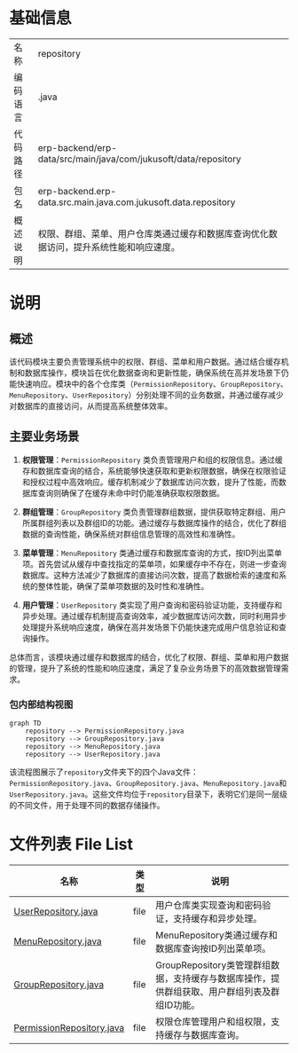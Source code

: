 # 基础信息

|      |      |
|------|------|
| 名称 | repository |
| 编码语言 | .java |
| 代码路径 | erp-backend/erp-data/src/main/java/com/jukusoft/data/repository |
| 包名 | erp-backend.erp-data.src.main.java.com.jukusoft.data.repository |
| 概述说明 | 权限、群组、菜单、用户仓库类通过缓存和数据库查询优化数据访问，提升系统性能和响应速度。 |

# 说明

## 概述

该代码模块主要负责管理系统中的权限、群组、菜单和用户数据。通过结合缓存机制和数据库操作，模块旨在优化数据查询和更新性能，确保系统在高并发场景下仍能快速响应。模块中的各个仓库类（`PermissionRepository`、`GroupRepository`、`MenuRepository`、`UserRepository`）分别处理不同的业务数据，并通过缓存减少对数据库的直接访问，从而提高系统整体效率。

## 主要业务场景

1. **权限管理**：`PermissionRepository` 类负责管理用户和组的权限信息。通过缓存和数据库查询的结合，系统能够快速获取和更新权限数据，确保在权限验证和授权过程中高效响应。缓存机制减少了数据库访问次数，提升了性能，而数据库查询则确保了在缓存未命中时仍能准确获取权限数据。

2. **群组管理**：`GroupRepository` 类负责管理群组数据，提供获取特定群组、用户所属群组列表以及群组ID的功能。通过缓存与数据库操作的结合，优化了群组数据的查询性能，确保系统对群组信息管理的高效性和准确性。

3. **菜单管理**：`MenuRepository` 类通过缓存和数据库查询的方式，按ID列出菜单项。首先尝试从缓存中查找指定的菜单项，如果缓存中不存在，则进一步查询数据库。这种方法减少了数据库的直接访问次数，提高了数据检索的速度和系统的整体性能，确保了菜单项数据的及时性和准确性。

4. **用户管理**：`UserRepository` 类实现了用户查询和密码验证功能，支持缓存和异步处理。通过缓存机制提高查询效率，减少数据库访问次数，同时利用异步处理提升系统响应速度，确保在高并发场景下仍能快速完成用户信息验证和查询操作。

总体而言，该模块通过缓存和数据库的结合，优化了权限、群组、菜单和用户数据的管理，提升了系统的性能和响应速度，满足了复杂业务场景下的高效数据管理需求。


### 包内部结构视图

```mermaid
graph TD
    repository --> PermissionRepository.java
    repository --> GroupRepository.java
    repository --> MenuRepository.java
    repository --> UserRepository.java
```

该流程图展示了`repository`文件夹下的四个Java文件：`PermissionRepository.java`、`GroupRepository.java`、`MenuRepository.java`和`UserRepository.java`。这些文件均位于`repository`目录下，表明它们是同一层级的不同文件，用于处理不同的数据存储操作。

# 文件列表 File List

| 名称   | 类型  | 说明 |
|-------|------|-------------|
| [UserRepository.java](UserRepository.md) | file | 用户仓库类实现查询和密码验证，支持缓存和异步处理。 |
| [MenuRepository.java](MenuRepository.md) | file | MenuRepository类通过缓存和数据库查询按ID列出菜单项。 |
| [GroupRepository.java](GroupRepository.md) | file | GroupRepository类管理群组数据，支持缓存与数据库操作，提供群组获取、用户群组列表及群组ID功能。 |
| [PermissionRepository.java](PermissionRepository.md) | file | 权限仓库管理用户和组权限，支持缓存与数据库查询。 |


